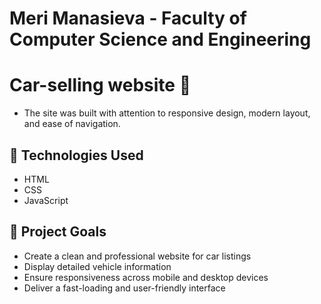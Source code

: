# Meri Manasieva - Faculty of Computer Science and Engineering

# Car-selling website 🚗

- The site was built with attention to responsive design, modern layout, and ease of navigation.

## 🔧 Technologies Used

- HTML
- CSS
- JavaScript  

## 🎯 Project Goals

- Create a clean and professional website for car listings  
- Display detailed vehicle information  
- Ensure responsiveness across mobile and desktop devices  
- Deliver a fast-loading and user-friendly interface



